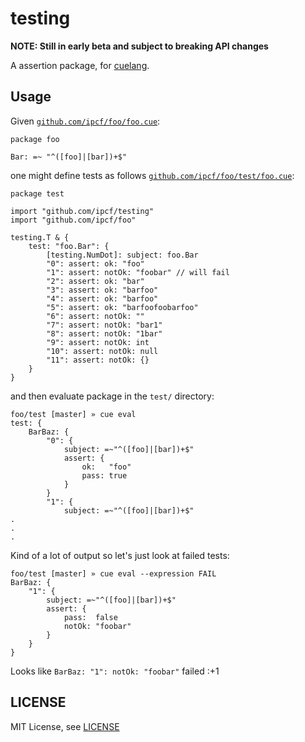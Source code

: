 # testing

**NOTE: Still in early beta and subject to breaking API changes**

A assertion package,
for [cuelang](https://github.com/cuelang/cue).

## Usage

Given [`github.com/ipcf/foo/foo.cue`](https://github.com/ipcf/foo/blob/master/foo.cue):
```
package foo

Bar: =~ "^([foo]|[bar])+$"
```

one might define tests as follows [`github.com/ipcf/foo/test/foo.cue`](https://github.com/ipcf/foo/blob/master/test/foo.cue):
```
package test

import "github.com/ipcf/testing"
import "github.com/ipcf/foo"

testing.T & {
	test: "foo.Bar": {
		[testing.NumDot]: subject: foo.Bar
		"0": assert: ok: "foo"
		"1": assert: notOk: "foobar" // will fail
		"2": assert: ok: "bar"
		"3": assert: ok: "barfoo"
		"4": assert: ok: "barfoo"
		"5": assert: ok: "barfoofoobarfoo"
		"6": assert: notOk: ""
		"7": assert: notOk: "bar1"
		"8": assert: notOk: "1bar"
		"9": assert: notOk: int
		"10": assert: notOk: null
		"11": assert: notOk: {}
	}
}
```

and then evaluate package in the `test/` directory:

```
foo/test [master] » cue eval
test: {
    BarBaz: {
        "0": {
            subject: =~"^([foo]|[bar])+$"
            assert: {
                ok:   "foo"
                pass: true
            }
        }
        "1": {
            subject: =~"^([foo]|[bar])+$"
.
.
.
```

Kind of a lot of output so let's just look at failed tests:
```
foo/test [master] » cue eval --expression FAIL
BarBaz: {
    "1": {
        subject: =~"^([foo]|[bar])+$"
        assert: {
            pass:  false
            notOk: "foobar"
        }
    }
}
```
Looks like `BarBaz: "1": notOk: "foobar"` failed :+1

## LICENSE

MIT License, see [LICENSE](LICENSE)
